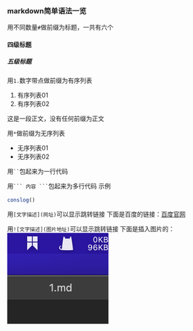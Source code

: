  ### markdown简单语法一览
 
 用不同数量` # `做前缀为标题，一共有六个
 #### 四级标题 
##### 五级标题 

用` 1. `数字带点做前缀为有序列表
1. 有序列表01 
2. 有序列表02 


这是一段正文，没有任何前缀为正文

用` * `做前缀为无序列表
* 无序列表01
* 无序列表02

用` `` `包起来为一行代码

用` ``` 内容 ``` `包起来为多行代码
示例
```js
conslog()
```

用` [文字描述](网址) `可以显示跳转链接
下面是百度的链接：[百度官网](https://www.baidu.com)

用` ![文字描述](图片地址) `可以显示跳转链接
下面是插入图片的：![示例图片](/pic01.png)